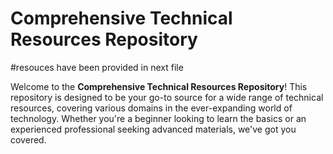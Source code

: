 # Comprehensive Technical Resources Repository
#resouces have been provided in next file

Welcome to the **Comprehensive Technical Resources Repository**! This repository is designed to be your go-to source for a wide range of technical resources, covering various domains in the ever-expanding world of technology. Whether you're a beginner looking to learn the basics or an experienced professional seeking advanced materials, we've got you covered.
